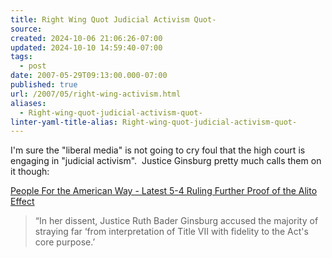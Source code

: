 ```yaml
---
title: Right Wing Quot Judicial Activism Quot-
source: 
created: 2024-10-06 21:06:26-07:00
updated: 2024-10-10 14:59:40-07:00
tags:
  - post
date: 2007-05-29T09:13:00.000-07:00
published: true
url: /2007/05/right-wing-activism.html
aliases:
  - Right-wing-quot-judicial-activism-quot-
linter-yaml-title-alias: Right-wing-quot-judicial-activism-quot-
---
```



I'm sure the "liberal media" is not going to cry foul that the high court is engaging in "judicial activism".  Justice Ginsburg pretty much calls them on it though:  
  
[People For the American Way - Latest 5-4 Ruling Further Proof of the Alito Effect](https://www.pfaw.org/pfaw/general/default.aspx?oid=24114)  

> “In her dissent, Justice Ruth Bader Ginsburg accused the majority of straying far ‘from interpretation of Title VII with fidelity to the Act's core purpose.’